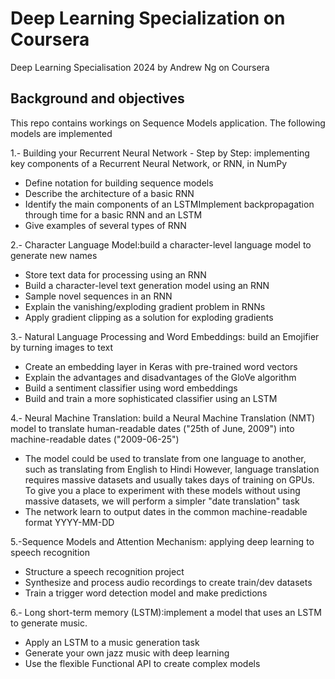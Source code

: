 # Deep Learning Specialization on Coursera
Deep Learning Specialisation 2024 by Andrew Ng on Coursera

## Background and objectives
This repo contains workings on Sequence Models application. The following models are implemented

1.- Building your Recurrent Neural Network - Step by Step: implementing key components of a Recurrent Neural Network, or RNN, in NumPy
- Define notation for building sequence models
- Describe the architecture of a basic RNN
- Identify the main components of an LSTMImplement backpropagation through time for a basic RNN and an LSTM
- Give examples of several types of RNN

2.- Character Language Model:build a character-level language model to generate new names
- Store text data for processing using an RNN
- Build a character-level text generation model using an RNN
- Sample novel sequences in an RNN
- Explain the vanishing/exploding gradient problem in RNNs
- Apply gradient clipping as a solution for exploding gradients

3.- Natural Language Processing and Word Embeddings: build an Emojifier by turning images to text
- Create an embedding layer in Keras with pre-trained word vectors
- Explain the advantages and disadvantages of the GloVe algorithm
- Build a sentiment classifier using word embeddings
- Build and train a more sophisticated classifier using an LSTM

4.- Neural Machine Translation: build a Neural Machine Translation (NMT) model to translate human-readable dates ("25th of June, 2009") into machine-readable dates ("2009-06-25")
- The model could be used to translate from one language to another, such as translating from English to Hindi
However, language translation requires massive datasets and usually takes days of training on GPUs. To give you a place to experiment with these models without using massive datasets, we will perform a simpler "date translation" task
- The network learn to output dates in the common machine-readable format YYYY-MM-DD

5.-Sequence Models and Attention Mechanism: applying deep learning to speech recognition
- Structure a speech recognition project
- Synthesize and process audio recordings to create train/dev datasets
- Train a trigger word detection model and make predictions

6.- Long short-term memory (LSTM):implement a model that uses an LSTM to generate music.
- Apply an LSTM to a music generation task
- Generate your own jazz music with deep learning
- Use the flexible Functional API to create complex models



